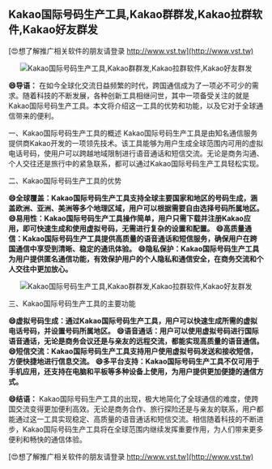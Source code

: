 ## **Kakao国际号码生产工具,Kakao群群发,Kakao拉群软件,Kakao好友群发**

[😍想了解推广相关软件的朋友请登录 http://www.vst.tw](http://www.vst.tw)

 <center><img src="https://vst.tw/MP4/tuiguang/png/6.png" alt="Kakao国际号码生产工具,Kakao群群发,Kakao拉群软件,Kakao好友群发"></center>

**😄导语：**
在如今全球化交流日益频繁的时代，跨国通信成为了一项必不可少的需求。随着科技的不断发展，各种创新工具相继问世，其中一项备受关注的就是Kakao国际号码生产工具。本文将介绍这一工具的优势和功能，以及它对于全球通信带来的便利。

一、Kakao国际号码生产工具的概述
Kakao国际号码生产工具是由知名通信服务提供商Kakao开发的一项领先技术。该工具能够为用户生成全球范围内可用的虚拟电话号码，使用户可以跨越地域限制进行语音通话和短信交流。无论是商务沟通、个人交往还是旅行中的紧急联系，都可以通过Kakao国际号码生产工具轻松实现。

二、Kakao国际号码生产工具的优势

**😄全球覆盖：Kakao国际号码生产工具支持全球主要国家和地区的号码生成，涵盖欧洲、亚洲、美洲等多个地理区域，用户可以根据需要自由选择号码所属地区。**
**😄易用性：Kakao国际号码生产工具操作简单，用户只需下载并注册Kakao应用，即可快速生成和使用虚拟号码，无需进行复杂的设置和配置。**
**😄高质量通信：Kakao国际号码生产工具提供高质量的语音通话和短信服务，确保用户在跨国通信中享受到清晰、稳定的通讯体验。**
**😄隐私保护：Kakao国际号码生产工具为用户提供匿名通信功能，有效保护用户的个人隐私和通信安全，在商务交流和个人交往中更加放心。**

 <center><img src="https://vst.tw/MP4/tuiguang/png/5.png" alt="Kakao国际号码生产工具,Kakao群群发,Kakao拉群软件,Kakao好友群发"></center>

三、Kakao国际号码生产工具的主要功能

**😄虚拟号码生成：通过Kakao国际号码生产工具，用户可以快速生成所需的虚拟电话号码，并设置号码所属地区。**
**😄语音通话：用户可以使用虚拟号码进行国际语音通话，无论是商务会议还是与亲友的远程交流，都能实现高质量的语音通信。**
**😄短信交流：Kakao国际号码生产工具支持用户使用虚拟号码发送和接收短信，方便快捷地进行信息交流。**
**😄多平台支持：Kakao国际号码生产工具不仅可用于手机应用，还支持在电脑和平板等多种设备上使用，为用户提供更加便捷的通信方式。**

**😄结语：**
Kakao国际号码生产工具的出现，极大地简化了全球通信的难度，使跨国交流变得更加便利高效。无论是商务合作、旅行探险还是与亲友的联系，用户都能通过这一工具实现稳定、高质量的语音通话和短信交流。相信随着科技的不断进步，Kakao国际号码生产工具将在全球范围内继续发挥重要作用，为人们带来更多便利和畅快的通信体验。

[😍想了解推广相关软件的朋友请登录 http://www.vst.tw](http://www.vst.tw)




